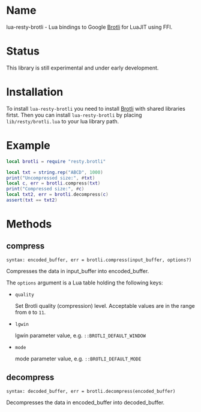 Name
====
lua-resty-brotli - Lua bindings to Google
[Brotli](https://github.com/google/brotli) for LuaJIT using FFI.


Status
======
This library is still experimental and under early development.


Installation
============
To install `lua-resty-brotli` you need to install
[Brotli](https://github.com/google/brotli#build-instructions)
with shared libraries firtst.
Then you can install `lua-resty-brotli` by placing `lib/resty/brotli.lua` to
your lua library path.


Example
=======
```` lua
local brotli = require "resty.brotli"

local txt = string.rep("ABCD", 1000)
print("Uncompressed size:", #txt)
local c, err = brotli.compress(txt)
print("Compressed size:", #c)
local txt2, err = brotli.decompress(c)
assert(txt == txt2)
````


Methods
=======

compress
--------
`syntax: encoded_buffer, err = brotli.compress(input_buffer, options?)`

Compresses the data in input_buffer into encoded_buffer.

The `options` argument is a Lua table holding the following keys:

* `quality`

    Set Brotli quality (compression) level.
    Acceptable values are in the range from `0` to `11`.

* `lgwin`

    lgwin parameter value, e.g. `::BROTLI_DEFAULT_WINDOW`

* `mode`

    mode parameter value, e.g. `::BROTLI_DEFAULT_MODE`

decompress
----------
`syntax: decoded_buffer, err = brotli.decompress(encoded_buffer)`

Decompresses the data in encoded_buffer into decoded_buffer.

